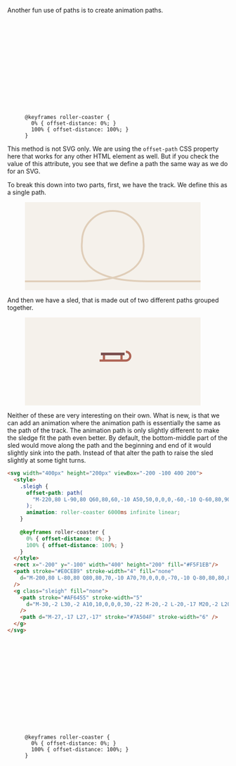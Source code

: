 Another fun use of paths is to create animation paths.

<figure>
<svg id="animation" width="400px" height="200px" viewBox="-200 -100 400 200">
  <style>
    #animation .sleigh {
      offset-path: path(
        "M-220,80 L-90,80 Q60,80,60,-10 A50,50,0,0,0,-60,-10 Q-60,80,90,80 L220,80"
      );
      animation: roller-coaster 6000ms infinite linear;
    }
    
    @keyframes roller-coaster {
      0% { offset-distance: 0%; }
      100% { offset-distance: 100%; }
    }    
  </style>
  <rect x="-200" y="-100" width="400" height="200" fill="#F5F1EB"/>
  <path stroke="#E0CEB9" stroke-width="4" fill="none"
    d="M-200,80 L-80,80 Q80,80,70,-10 A70,70,0,0,0,-70,-10 Q-80,80,80,80 L200,80"
  />
  <g class="sleigh" fill="none">
    <path stroke="#AF6455" stroke-width="5"
      d="M-30,-2 L30,-2 A10,10,0,0,0,30,-22 M-20,-2 L-20,-17 M20,-2 L20,-17"
    />
    <path d="M-27,-17 L27,-17" stroke="#7A504F" stroke-width="6" />
  </g>
</svg>
</figure>

This method is not SVG only. We are using the `offset-path` CSS property here that works for any other HTML element as well. But if you check the value of this attribute, you see that we define a path the same way as we do for an SVG.

To break this down into two parts, first, we have the track. We define this as a single path.

<figure>
<svg id="animation1" width="400px" height="200px" viewBox="-200 -100 400 200">
  <rect x="-200" y="-100" width="400" height="200" fill="#F5F1EB"/>
  <path stroke="#E0CEB9" stroke-width="4" fill="none"
    d="M-200,80 L-80,80 Q80,80,70,-10 A70,70,0,0,0,-70,-10 Q-80,80,80,80 L200,80"
  />
</svg>
</figure>

And then we have a sled, that is made out of two different paths grouped together.

<figure>
<svg id="animation2" width="400px" height="200px" viewBox="-200 -100 400 200">
  <rect x="-200" y="-100" width="400" height="200" fill="#F5F1EB"/>
  <g class="sleigh" fill="none">
    <path stroke="#AF6455" stroke-width="5"
      d="M-30,-2 L30,-2 A10,10,0,0,0,30,-22 M-20,-2 L-20,-17 M20,-2 L20,-17"
    />
    <path d="M-27,-17 L27,-17" stroke="#7A504F" stroke-width="6" />
  </g>
</svg>
</figure>

Neither of these are very interesting on their own. What is new, is that we can add an animation where the animation path is essentially the same as the path of the track. The animation path is only slightly different to make the sledge fit the path even better. By default, the bottom-middle part of the sled would move along the path and the beginning and end of it would slightly sink into the path. Instead of that alter the path to raise the sled slightly at some tight turns.

```html
<svg width="400px" height="200px" viewBox="-200 -100 400 200">
  <style>
    .sleigh {
      offset-path: path(
        "M-220,80 L-90,80 Q60,80,60,-10 A50,50,0,0,0,-60,-10 Q-60,80,90,80 L220,80"
      );
      animation: roller-coaster 6000ms infinite linear;
    }
    
    @keyframes roller-coaster {
      0% { offset-distance: 0%; }
      100% { offset-distance: 100%; }
    }    
  </style>
  <rect x="-200" y="-100" width="400" height="200" fill="#F5F1EB"/>
  <path stroke="#E0CEB9" stroke-width="4" fill="none"
    d="M-200,80 L-80,80 Q80,80,70,-10 A70,70,0,0,0,-70,-10 Q-80,80,80,80 L200,80"
  />
  <g class="sleigh" fill="none">
    <path stroke="#AF6455" stroke-width="5"
      d="M-30,-2 L30,-2 A10,10,0,0,0,30,-22 M-20,-2 L-20,-17 M20,-2 L20,-17"
    />
    <path d="M-27,-17 L27,-17" stroke="#7A504F" stroke-width="6" />
  </g>
</svg>
```

<figure>
<svg id="animation3" width="400px" height="200px" viewBox="-200 -100 400 200">
  <style>
    #animation3 .sleigh {
      offset-path: path(
        "M-220,80 L-90,80 Q60,80,60,-10 A50,50,0,0,0,-60,-10 Q-60,80,90,80 L220,80"
      );
      animation: roller-coaster 6000ms infinite linear;
    }
    
    @keyframes roller-coaster {
      0% { offset-distance: 0%; }
      100% { offset-distance: 100%; }
    }    
  </style>
  <rect x="-200" y="-100" width="400" height="200" fill="#F5F1EB"/>
  <path stroke="#E0CEB9" stroke-width="4" fill="none"
    d="M-200,80 L-80,80 Q80,80,70,-10 A70,70,0,0,0,-70,-10 Q-80,80,80,80 L200,80"
  />
  <g class="sleigh" fill="none">
    <path stroke="#AF6455" stroke-width="5"
      d="M-30,-2 L30,-2 A10,10,0,0,0,30,-22 M-20,-2 L-20,-17 M20,-2 L20,-17"
    />
    <path d="M-27,-17 L27,-17" stroke="#7A504F" stroke-width="6" />
  </g>
</svg>
</figure>
